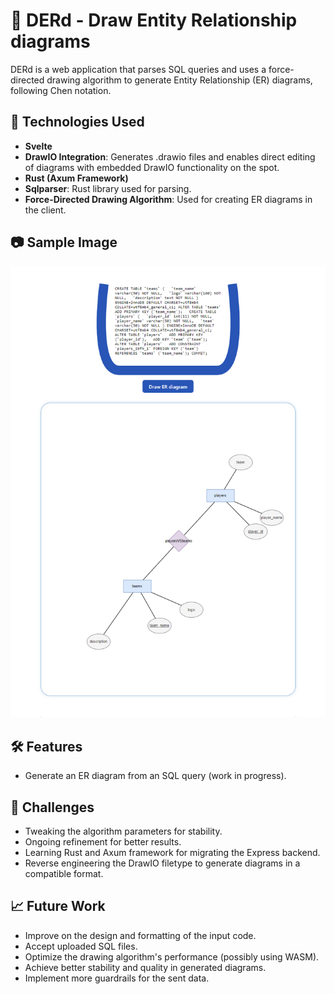 # 🧺 DERd - Draw Entity Relationship diagrams

DERd is a web application that parses SQL queries and uses a force-directed drawing algorithm to generate Entity Relationship (ER) diagrams, following Chen notation.

## 🚀 Technologies Used

- **Svelte**
- **DrawIO Integration**: Generates .drawio files and enables direct editing of diagrams with embedded DrawIO functionality on the spot.
- **Rust (Axum Framework)**
- **Sqlparser**: Rust library used for parsing.
- **Force-Directed Drawing Algorithm**: Used for creating ER diagrams in the client.

## 📷 Sample Image

<p align="center">
  <img src="./readme_pics/sample2.png" alt="Sample Image">
</p>

## 🛠️ Features

- Generate an ER diagram from an SQL query (work in progress).

## 🤯 Challenges

- Tweaking the algorithm parameters for stability.
- Ongoing refinement for better results.
- Learning Rust and Axum framework for migrating the Express backend.
- Reverse engineering the DrawIO filetype to generate diagrams in a compatible format.

## 📈 Future Work

- Improve on the design and formatting of the input code.
- Accept uploaded SQL files.
- Optimize the drawing algorithm's performance (possibly using WASM).
- Achieve better stability and quality in generated diagrams.
- Implement more guardrails for the sent data.